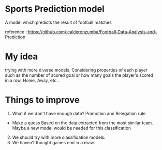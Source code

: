 # Sports Prediction model
A model which predicts the result of football matches 

reference : https://github.com/jcalderonzumba/Football-Data-Analysis-and-Prediction

# My idea
trying with more diverse models, Considering properties of each player such as the number of scored goal or how many goals the player's scored in a row, Home, Away, etc..

# Things to improve
1. What if we don't have enough data? Promotion and Relegation rule
 - Make a guess Based on the data extracted from the most similar team. Maybe a new model would be needed for this classification 
2. We should try with more classification models.
3. We haven't thought games end in a draw. 

